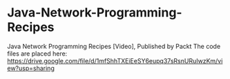 # Java-Network-Programming-Recipes
Java Network Programming Recipes [Video], Published by Packt
The code files are placed here: https://drive.google.com/file/d/1mfShhTXEiEeSY6eupq37sRsnURuIwzKm/view?usp=sharing
